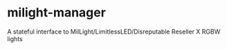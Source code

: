 # milight-manager
A stateful interface to MilLight/LimitlessLED/Disreputable Reseller X RGBW lights
